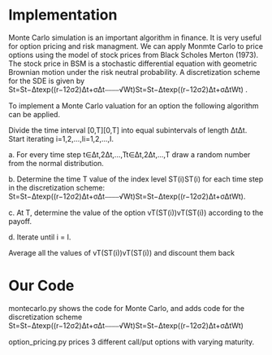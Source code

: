 # Implementation

Monte Carlo simulation is an important algorithm in finance. It is very useful for option pricing and risk managment. We can apply Monmte Carlo to price options using the model of stock prices from Black Scholes Merton (1973). The stock price in BSM is a stochastic differential equation with geometric Brownian motion under the risk neutral probability. A discretization scheme for the SDE is given by  St=St−Δtexp((r−12σ2)Δt+σΔt⎯⎯⎯⎯√Wt)St=St−Δtexp((r−12σ2)Δt+σΔtWt) .

To implement a Monte Carlo valuation for an option the following algorithm can be applied.

Divide the time interval [0,T][0,T] into equal subintervals of length ΔtΔt.
Start iterating i=1,2,…,Ii=1,2,…,I.

a. For every time step t∈Δt,2Δt,…,Tt∈Δt,2Δt,…,T draw a random number from the normal distribution.

b. Determine the time T value of the index level ST(i)ST(i) for each time step in the discretization scheme: St=St−Δtexp((r−12σ2)Δt+σΔt⎯⎯⎯⎯√Wt)St=St−Δtexp((r−12σ2)Δt+σΔtWt).

c. At T, determine the value of the option vT(ST(i))vT(ST(i)) according to the payoff.

d. Iterate until i = I.

Average all the values of vT(ST(i))vT(ST(i)) and discount them back

# Our Code
montecarlo.py shows the code for Monte Carlo, and adds code for the discretization scheme
St=St−Δtexp((r−12σ2)Δt+σΔt⎯⎯⎯⎯√Wt)St=St−Δtexp((r−12σ2)Δt+σΔtWt)

option_pricing.py prices 3 different call/put options with varying maturity.
